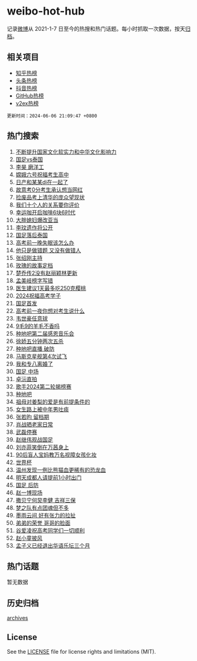# weibo-hot-hub

记录[微博](https://www.weibo.com)从 2021-1-7 日至今的热搜和热门话题。每小时抓取一次数据，按天[归档](archives)。

## 相关项目

- [知乎热榜](https://github.com/lonnyzhang423/zhihu-hot-hub)
- [头条热榜](https://github.com/lonnyzhang423/toutiao-hot-hub)
- [抖音热榜](https://github.com/lonnyzhang423/douyin-hot-hub)
- [GitHub热榜](https://github.com/lonnyzhang423/github-hot-hub)
- [v2ex热榜](https://github.com/lonnyzhang423/v2ex-hot-hub)


`更新时间：2024-06-06 21:09:47 +0800`

## 热门搜索

1. [不断提升国家文化软实力和中华文化影响力](https://m.weibo.cn/search?containerid=100103type%3D1%26t%3D10%26q%3D%23%E4%B8%8D%E6%96%AD%E6%8F%90%E5%8D%87%E5%9B%BD%E5%AE%B6%E6%96%87%E5%8C%96%E8%BD%AF%E5%AE%9E%E5%8A%9B%E5%92%8C%E4%B8%AD%E5%8D%8E%E6%96%87%E5%8C%96%E5%BD%B1%E5%93%8D%E5%8A%9B%23&stream_entry_id=51&isnewpage=1&extparam=seat%3D1%26stream_entry_id%3D51%26c_type%3D51%26pos%3D0%26cate%3D10103%26dgr%3D0%26q%3D%2523%25E4%25B8%258D%25E6%2596%25AD%25E6%258F%2590%25E5%258D%2587%25E5%259B%25BD%25E5%25AE%25B6%25E6%2596%2587%25E5%258C%2596%25E8%25BD%25AF%25E5%25AE%259E%25E5%258A%259B%25E5%2592%258C%25E4%25B8%25AD%25E5%258D%258E%25E6%2596%2587%25E5%258C%2596%25E5%25BD%25B1%25E5%2593%258D%25E5%258A%259B%2523%26filter_type%3Drealtimehot%26display_time%3D1717679386%26pre_seqid%3D171767938658301934121)
1. [国足vs泰国](https://m.weibo.cn/search?containerid=100103type%3D1%26t%3D10%26q%3D%23%E5%9B%BD%E8%B6%B3vs%E6%B3%B0%E5%9B%BD%23&stream_entry_id=31&isnewpage=1&extparam=seat%3D1%26c_type%3D31%26pos%3D0%26cate%3D5001%26lcate%3D5001%26stream_entry_id%3D31%26band_rank%3D1%26flag%3D2%26q%3D%2523%25E5%259B%25BD%25E8%25B6%25B3vs%25E6%25B3%25B0%25E5%259B%25BD%2523%26dgr%3D0%26realpos%3D1%26filter_type%3Drealtimehot%26display_time%3D1717679386%26pre_seqid%3D171767938658301934121)
1. [李昊 磨洋工](https://m.weibo.cn/search?containerid=100103type%3D1%26t%3D10%26q%3D%E6%9D%8E%E6%98%8A+%E7%A3%A8%E6%B4%8B%E5%B7%A5&stream_entry_id=31&isnewpage=1&extparam=seat%3D1%26c_type%3D31%26pos%3D1%26cate%3D5001%26lcate%3D5001%26stream_entry_id%3D31%26band_rank%3D2%26flag%3D1%26q%3D%25E6%259D%258E%25E6%2598%258A%2520%25E7%25A3%25A8%25E6%25B4%258B%25E5%25B7%25A5%26dgr%3D0%26realpos%3D2%26filter_type%3Drealtimehot%26display_time%3D1717679386%26pre_seqid%3D171767938658301934121)
1. [嫦娥六号祝福考生高中](https://m.weibo.cn/search?containerid=100103type%3D1%26t%3D10%26q%3D%23%E5%AB%A6%E5%A8%A5%E5%85%AD%E5%8F%B7%E7%A5%9D%E7%A6%8F%E8%80%83%E7%94%9F%E9%AB%98%E4%B8%AD%23&stream_entry_id=31&isnewpage=1&extparam=seat%3D1%26c_type%3D31%26pos%3D2%26cate%3D5001%26lcate%3D5001%26stream_entry_id%3D31%26band_rank%3D3%26flag%3D0%26q%3D%2523%25E5%25AB%25A6%25E5%25A8%25A5%25E5%2585%25AD%25E5%258F%25B7%25E7%25A5%259D%25E7%25A6%258F%25E8%2580%2583%25E7%2594%259F%25E9%25AB%2598%25E4%25B8%25AD%2523%26dgr%3D0%26realpos%3D3%26filter_type%3Drealtimehot%26display_time%3D1717679386%26pre_seqid%3D171767938658301934121)
1. [日产和某某di在一起了](https://m.weibo.cn/search?containerid=100103type%3D1%26t%3D10%26q%3D%23%E6%97%A5%E4%BA%A7%E5%92%8C%E6%9F%90%E6%9F%90di%E5%9C%A8%E4%B8%80%E8%B5%B7%E4%BA%86%23&stream_entry_id=31&isnewpage=1&extparam=seat%3D1%26topic_ad%3D1%26c_type%3D31%26pos%3D3%26cate%3D5001%26lcate%3D5001%26stream_entry_id%3D31%26band_rank%3D4%26filter_type%3Drealtimehot%26q%3D%2523%25E6%2597%25A5%25E4%25BA%25A7%25E5%2592%258C%25E6%259F%2590%25E6%259F%2590di%25E5%259C%25A8%25E4%25B8%2580%25E8%25B5%25B7%25E4%25BA%2586%2523%26dgr%3D0%26is_ad_pos%3D1%26adid%3D240620%26display_time%3D1717679386%26pre_seqid%3D171767938658301934121)
1. [故意考0分考生承认想当网红](https://m.weibo.cn/search?containerid=100103type%3D1%26t%3D10%26q%3D%23%E6%95%85%E6%84%8F%E8%80%830%E5%88%86%E8%80%83%E7%94%9F%E6%89%BF%E8%AE%A4%E6%83%B3%E5%BD%93%E7%BD%91%E7%BA%A2%23&stream_entry_id=31&isnewpage=1&extparam=seat%3D1%26c_type%3D31%26pos%3D4%26cate%3D5001%26lcate%3D5001%26stream_entry_id%3D31%26band_rank%3D4%26flag%3D2%26q%3D%2523%25E6%2595%2585%25E6%2584%258F%25E8%2580%25830%25E5%2588%2586%25E8%2580%2583%25E7%2594%259F%25E6%2589%25BF%25E8%25AE%25A4%25E6%2583%25B3%25E5%25BD%2593%25E7%25BD%2591%25E7%25BA%25A2%2523%26dgr%3D0%26realpos%3D4%26filter_type%3Drealtimehot%26display_time%3D1717679386%26pre_seqid%3D171767938658301934121)
1. [捡废品考上清华的庞众望现状](https://m.weibo.cn/search?containerid=100103type%3D1%26t%3D10%26q%3D%23%E6%8D%A1%E5%BA%9F%E5%93%81%E8%80%83%E4%B8%8A%E6%B8%85%E5%8D%8E%E7%9A%84%E5%BA%9E%E4%BC%97%E6%9C%9B%E7%8E%B0%E7%8A%B6%23&stream_entry_id=31&isnewpage=1&extparam=seat%3D1%26c_type%3D31%26pos%3D5%26cate%3D5001%26lcate%3D5001%26stream_entry_id%3D31%26band_rank%3D5%26flag%3D1%26q%3D%2523%25E6%258D%25A1%25E5%25BA%259F%25E5%2593%2581%25E8%2580%2583%25E4%25B8%258A%25E6%25B8%2585%25E5%258D%258E%25E7%259A%2584%25E5%25BA%259E%25E4%25BC%2597%25E6%259C%259B%25E7%258E%25B0%25E7%258A%25B6%2523%26dgr%3D0%26realpos%3D5%26filter_type%3Drealtimehot%26display_time%3D1717679386%26pre_seqid%3D171767938658301934121)
1. [我们十个人的关系要你评价](https://m.weibo.cn/search?containerid=100103type%3D1%26t%3D10%26q%3D%23%E6%88%91%E4%BB%AC%E5%8D%81%E4%B8%AA%E4%BA%BA%E7%9A%84%E5%85%B3%E7%B3%BB%E8%A6%81%E4%BD%A0%E8%AF%84%E4%BB%B7%23&stream_entry_id=31&isnewpage=1&extparam=seat%3D1%26c_type%3D31%26pos%3D6%26cate%3D5001%26lcate%3D5001%26stream_entry_id%3D31%26band_rank%3D6%26flag%3D1%26q%3D%2523%25E6%2588%2591%25E4%25BB%25AC%25E5%258D%2581%25E4%25B8%25AA%25E4%25BA%25BA%25E7%259A%2584%25E5%2585%25B3%25E7%25B3%25BB%25E8%25A6%2581%25E4%25BD%25A0%25E8%25AF%2584%25E4%25BB%25B7%2523%26dgr%3D0%26realpos%3D6%26filter_type%3Drealtimehot%26display_time%3D1717679386%26pre_seqid%3D171767938658301934121)
1. [幸运咖开启咖啡6块6时代](https://m.weibo.cn/search?containerid=100103type%3D1%26t%3D10%26q%3D%23%E5%B9%B8%E8%BF%90%E5%92%96%E5%BC%80%E5%90%AF%E5%92%96%E5%95%A16%E5%9D%976%E6%97%B6%E4%BB%A3%23&stream_entry_id=31&isnewpage=1&extparam=seat%3D1%26topic_ad%3D1%26c_type%3D31%26pos%3D7%26cate%3D5001%26lcate%3D5001%26stream_entry_id%3D31%26band_rank%3D7%26filter_type%3Drealtimehot%26q%3D%2523%25E5%25B9%25B8%25E8%25BF%2590%25E5%2592%2596%25E5%25BC%2580%25E5%2590%25AF%25E5%2592%2596%25E5%2595%25A16%25E5%259D%25976%25E6%2597%25B6%25E4%25BB%25A3%2523%26dgr%3D0%26is_ad_pos%3D1%26adid%3D240818%26display_time%3D1717679386%26pre_seqid%3D171767938658301934121)
1. [大胖媳妇爆改亚当](https://m.weibo.cn/search?containerid=100103type%3D1%26t%3D10%26q%3D%E5%A4%A7%E8%83%96%E5%AA%B3%E5%A6%87%E7%88%86%E6%94%B9%E4%BA%9A%E5%BD%93&stream_entry_id=31&isnewpage=1&extparam=seat%3D1%26c_type%3D31%26pos%3D8%26cate%3D5001%26lcate%3D5001%26stream_entry_id%3D31%26band_rank%3D7%26flag%3D1%26q%3D%25E5%25A4%25A7%25E8%2583%2596%25E5%25AA%25B3%25E5%25A6%2587%25E7%2588%2586%25E6%2594%25B9%25E4%25BA%259A%25E5%25BD%2593%26dgr%3D0%26realpos%3D7%26filter_type%3Drealtimehot%26display_time%3D1717679386%26pre_seqid%3D171767938658301934121)
1. [李玟遗作将公开](https://m.weibo.cn/search?containerid=100103type%3D1%26t%3D10%26q%3D%23%E6%9D%8E%E7%8E%9F%E9%81%97%E4%BD%9C%E5%B0%86%E5%85%AC%E5%BC%80%23&stream_entry_id=31&isnewpage=1&extparam=seat%3D1%26c_type%3D31%26pos%3D9%26cate%3D5001%26lcate%3D5001%26stream_entry_id%3D31%26band_rank%3D8%26flag%3D1%26q%3D%2523%25E6%259D%258E%25E7%258E%259F%25E9%2581%2597%25E4%25BD%259C%25E5%25B0%2586%25E5%2585%25AC%25E5%25BC%2580%2523%26dgr%3D0%26realpos%3D8%26filter_type%3Drealtimehot%26display_time%3D1717679386%26pre_seqid%3D171767938658301934121)
1. [国足落后泰国](https://m.weibo.cn/search?containerid=100103type%3D1%26t%3D10%26q%3D%23%E5%9B%BD%E8%B6%B3%E8%90%BD%E5%90%8E%E6%B3%B0%E5%9B%BD%23&stream_entry_id=31&isnewpage=1&extparam=seat%3D1%26c_type%3D31%26pos%3D10%26cate%3D5001%26lcate%3D5001%26stream_entry_id%3D31%26band_rank%3D9%26flag%3D1%26q%3D%2523%25E5%259B%25BD%25E8%25B6%25B3%25E8%2590%25BD%25E5%2590%258E%25E6%25B3%25B0%25E5%259B%25BD%2523%26dgr%3D0%26realpos%3D9%26filter_type%3Drealtimehot%26display_time%3D1717679386%26pre_seqid%3D171767938658301934121)
1. [高考前一晚失眠该怎么办](https://m.weibo.cn/search?containerid=100103type%3D1%26t%3D10%26q%3D%23%E9%AB%98%E8%80%83%E5%89%8D%E4%B8%80%E6%99%9A%E5%A4%B1%E7%9C%A0%E8%AF%A5%E6%80%8E%E4%B9%88%E5%8A%9E%23&stream_entry_id=31&isnewpage=1&extparam=seat%3D1%26c_type%3D31%26pos%3D11%26cate%3D5001%26lcate%3D5001%26stream_entry_id%3D31%26band_rank%3D10%26flag%3D1%26q%3D%2523%25E9%25AB%2598%25E8%2580%2583%25E5%2589%258D%25E4%25B8%2580%25E6%2599%259A%25E5%25A4%25B1%25E7%259C%25A0%25E8%25AF%25A5%25E6%2580%258E%25E4%25B9%2588%25E5%258A%259E%2523%26dgr%3D0%26realpos%3D10%26filter_type%3Drealtimehot%26display_time%3D1717679386%26pre_seqid%3D171767938658301934121)
1. [他只是做错题 又没有做错人](https://m.weibo.cn/search?containerid=100103type%3D1%26t%3D10%26q%3D%E4%BB%96%E5%8F%AA%E6%98%AF%E5%81%9A%E9%94%99%E9%A2%98+%E5%8F%88%E6%B2%A1%E6%9C%89%E5%81%9A%E9%94%99%E4%BA%BA&stream_entry_id=31&isnewpage=1&extparam=seat%3D1%26c_type%3D31%26pos%3D12%26cate%3D5001%26lcate%3D5001%26stream_entry_id%3D31%26band_rank%3D11%26flag%3D0%26q%3D%25E4%25BB%2596%25E5%258F%25AA%25E6%2598%25AF%25E5%2581%259A%25E9%2594%2599%25E9%25A2%2598%2520%25E5%258F%2588%25E6%25B2%25A1%25E6%259C%2589%25E5%2581%259A%25E9%2594%2599%25E4%25BA%25BA%26dgr%3D0%26realpos%3D11%26filter_type%3Drealtimehot%26display_time%3D1717679386%26pre_seqid%3D171767938658301934121)
1. [张绍刚主持](https://m.weibo.cn/search?containerid=100103type%3D1%26t%3D10%26q%3D%E5%BC%A0%E7%BB%8D%E5%88%9A%E4%B8%BB%E6%8C%81&stream_entry_id=31&isnewpage=1&extparam=seat%3D1%26c_type%3D31%26pos%3D13%26cate%3D5001%26lcate%3D5001%26stream_entry_id%3D31%26band_rank%3D12%26flag%3D0%26q%3D%25E5%25BC%25A0%25E7%25BB%258D%25E5%2588%259A%25E4%25B8%25BB%25E6%258C%2581%26dgr%3D0%26realpos%3D12%26filter_type%3Drealtimehot%26display_time%3D1717679386%26pre_seqid%3D171767938658301934121)
1. [玫瑰的故事定档](https://m.weibo.cn/search?containerid=100103type%3D1%26t%3D10%26q%3D%23%E7%8E%AB%E7%91%B0%E7%9A%84%E6%95%85%E4%BA%8B%E5%AE%9A%E6%A1%A3%23&stream_entry_id=31&isnewpage=1&extparam=seat%3D1%26c_type%3D31%26pos%3D14%26cate%3D5001%26lcate%3D5001%26stream_entry_id%3D31%26band_rank%3D13%26flag%3D1%26q%3D%2523%25E7%258E%25AB%25E7%2591%25B0%25E7%259A%2584%25E6%2595%2585%25E4%25BA%258B%25E5%25AE%259A%25E6%25A1%25A3%2523%26dgr%3D0%26realpos%3D13%26filter_type%3Drealtimehot%26display_time%3D1717679386%26pre_seqid%3D171767938658301934121)
1. [楚乔传2没有赵丽颖林更新](https://m.weibo.cn/search?containerid=100103type%3D1%26t%3D10%26q%3D%23%E6%A5%9A%E4%B9%94%E4%BC%A02%E6%B2%A1%E6%9C%89%E8%B5%B5%E4%B8%BD%E9%A2%96%E6%9E%97%E6%9B%B4%E6%96%B0%23&stream_entry_id=31&isnewpage=1&extparam=seat%3D1%26c_type%3D31%26pos%3D15%26cate%3D5001%26lcate%3D5001%26stream_entry_id%3D31%26band_rank%3D14%26flag%3D2%26q%3D%2523%25E6%25A5%259A%25E4%25B9%2594%25E4%25BC%25A02%25E6%25B2%25A1%25E6%259C%2589%25E8%25B5%25B5%25E4%25B8%25BD%25E9%25A2%2596%25E6%259E%2597%25E6%259B%25B4%25E6%2596%25B0%2523%26dgr%3D0%26realpos%3D14%26filter_type%3Drealtimehot%26display_time%3D1717679386%26pre_seqid%3D171767938658301934121)
1. [孟美岐榜字写错](https://m.weibo.cn/search?containerid=100103type%3D1%26t%3D10%26q%3D%23%E5%AD%9F%E7%BE%8E%E5%B2%90%E6%A6%9C%E5%AD%97%E5%86%99%E9%94%99%23&stream_entry_id=31&isnewpage=1&extparam=seat%3D1%26c_type%3D31%26pos%3D16%26cate%3D5001%26lcate%3D5001%26stream_entry_id%3D31%26band_rank%3D15%26flag%3D0%26q%3D%2523%25E5%25AD%259F%25E7%25BE%258E%25E5%25B2%2590%25E6%25A6%259C%25E5%25AD%2597%25E5%2586%2599%25E9%2594%2599%2523%26dgr%3D0%26realpos%3D15%26filter_type%3Drealtimehot%26display_time%3D1717679386%26pre_seqid%3D171767938658301934121)
1. [医生建议1天最多吃250克樱桃](https://m.weibo.cn/search?containerid=100103type%3D1%26t%3D10%26q%3D%23%E5%8C%BB%E7%94%9F%E5%BB%BA%E8%AE%AE1%E5%A4%A9%E6%9C%80%E5%A4%9A%E5%90%83250%E5%85%8B%E6%A8%B1%E6%A1%83%23&stream_entry_id=31&isnewpage=1&extparam=seat%3D1%26c_type%3D31%26pos%3D17%26cate%3D5001%26lcate%3D5001%26stream_entry_id%3D31%26band_rank%3D16%26flag%3D0%26q%3D%2523%25E5%258C%25BB%25E7%2594%259F%25E5%25BB%25BA%25E8%25AE%25AE1%25E5%25A4%25A9%25E6%259C%2580%25E5%25A4%259A%25E5%2590%2583250%25E5%2585%258B%25E6%25A8%25B1%25E6%25A1%2583%2523%26dgr%3D0%26realpos%3D16%26filter_type%3Drealtimehot%26display_time%3D1717679386%26pre_seqid%3D171767938658301934121)
1. [2024祝福高考学子](https://m.weibo.cn/search?containerid=100103type%3D1%26t%3D10%26q%3D%232024%E7%A5%9D%E7%A6%8F%E9%AB%98%E8%80%83%E5%AD%A6%E5%AD%90%23&stream_entry_id=31&isnewpage=1&extparam=seat%3D1%26c_type%3D31%26pos%3D18%26cate%3D5001%26lcate%3D5001%26stream_entry_id%3D31%26band_rank%3D17%26flag%3D32768%26q%3D%25232024%25E7%25A5%259D%25E7%25A6%258F%25E9%25AB%2598%25E8%2580%2583%25E5%25AD%25A6%25E5%25AD%2590%2523%26dgr%3D0%26realpos%3D17%26filter_type%3Drealtimehot%26display_time%3D1717679386%26pre_seqid%3D171767938658301934121)
1. [国足首发](https://m.weibo.cn/search?containerid=100103type%3D1%26t%3D10%26q%3D%E5%9B%BD%E8%B6%B3%E9%A6%96%E5%8F%91&stream_entry_id=31&isnewpage=1&extparam=seat%3D1%26c_type%3D31%26pos%3D19%26cate%3D5001%26lcate%3D5001%26stream_entry_id%3D31%26band_rank%3D18%26flag%3D0%26q%3D%25E5%259B%25BD%25E8%25B6%25B3%25E9%25A6%2596%25E5%258F%2591%26dgr%3D0%26realpos%3D18%26filter_type%3Drealtimehot%26display_time%3D1717679386%26pre_seqid%3D171767938658301934121)
1. [高考前一夜你想对考生说什么](https://m.weibo.cn/search?containerid=100103type%3D1%26t%3D10%26q%3D%23%E9%AB%98%E8%80%83%E5%89%8D%E4%B8%80%E5%A4%9C%E4%BD%A0%E6%83%B3%E5%AF%B9%E8%80%83%E7%94%9F%E8%AF%B4%E4%BB%80%E4%B9%88%23&stream_entry_id=31&isnewpage=1&extparam=seat%3D1%26c_type%3D31%26pos%3D20%26cate%3D5001%26lcate%3D5001%26stream_entry_id%3D31%26band_rank%3D19%26flag%3D1%26q%3D%2523%25E9%25AB%2598%25E8%2580%2583%25E5%2589%258D%25E4%25B8%2580%25E5%25A4%259C%25E4%25BD%25A0%25E6%2583%25B3%25E5%25AF%25B9%25E8%2580%2583%25E7%2594%259F%25E8%25AF%25B4%25E4%25BB%2580%25E4%25B9%2588%2523%26dgr%3D0%26realpos%3D19%26filter_type%3Drealtimehot%26display_time%3D1717679386%26pre_seqid%3D171767938658301934121)
1. [韦世豪任意球](https://m.weibo.cn/search?containerid=100103type%3D1%26t%3D10%26q%3D%E9%9F%A6%E4%B8%96%E8%B1%AA%E4%BB%BB%E6%84%8F%E7%90%83&stream_entry_id=31&isnewpage=1&extparam=seat%3D1%26c_type%3D31%26pos%3D21%26cate%3D5001%26lcate%3D5001%26stream_entry_id%3D31%26band_rank%3D20%26flag%3D1%26q%3D%25E9%259F%25A6%25E4%25B8%2596%25E8%25B1%25AA%25E4%25BB%25BB%25E6%2584%258F%25E7%2590%2583%26dgr%3D0%26realpos%3D20%26filter_type%3Drealtimehot%26display_time%3D1717679386%26pre_seqid%3D171767938658301934121)
1. [9毛9的羊毛不香吗](https://m.weibo.cn/search?containerid=100103type%3D1%26t%3D10%26q%3D%239%E6%AF%9B9%E7%9A%84%E7%BE%8A%E6%AF%9B%E4%B8%8D%E9%A6%99%E5%90%97%23&stream_entry_id=31&isnewpage=1&extparam=seat%3D1%26c_type%3D31%26pos%3D22%26cate%3D5001%26lcate%3D5001%26stream_entry_id%3D31%26filter_type%3Drealtimehot%26band_rank%3D21%26flag%3D0%26q%3D%25239%25E6%25AF%259B9%25E7%259A%2584%25E7%25BE%258A%25E6%25AF%259B%25E4%25B8%258D%25E9%25A6%2599%25E5%2590%2597%2523%26dgr%3D0%26realpos%3D21%26adid%3D240690%26display_time%3D1717679386%26pre_seqid%3D171767938658301934121)
1. [种地吧第二届感恩音乐会](https://m.weibo.cn/search?containerid=100103type%3D1%26t%3D10%26q%3D%23%E7%A7%8D%E5%9C%B0%E5%90%A7%E7%AC%AC%E4%BA%8C%E5%B1%8A%E6%84%9F%E6%81%A9%E9%9F%B3%E4%B9%90%E4%BC%9A%23&stream_entry_id=31&isnewpage=1&extparam=seat%3D1%26c_type%3D31%26pos%3D23%26cate%3D5001%26lcate%3D5001%26stream_entry_id%3D31%26band_rank%3D22%26flag%3D1%26q%3D%2523%25E7%25A7%258D%25E5%259C%25B0%25E5%2590%25A7%25E7%25AC%25AC%25E4%25BA%258C%25E5%25B1%258A%25E6%2584%259F%25E6%2581%25A9%25E9%259F%25B3%25E4%25B9%2590%25E4%25BC%259A%2523%26dgr%3D0%26realpos%3D22%26filter_type%3Drealtimehot%26display_time%3D1717679386%26pre_seqid%3D171767938658301934121)
1. [徐娇五分钟两次五杀](https://m.weibo.cn/search?containerid=100103type%3D1%26t%3D10%26q%3D%23%E5%BE%90%E5%A8%87%E4%BA%94%E5%88%86%E9%92%9F%E4%B8%A4%E6%AC%A1%E4%BA%94%E6%9D%80%23&stream_entry_id=31&isnewpage=1&extparam=seat%3D1%26c_type%3D31%26pos%3D24%26cate%3D5001%26lcate%3D5001%26stream_entry_id%3D31%26band_rank%3D23%26flag%3D2%26q%3D%2523%25E5%25BE%2590%25E5%25A8%2587%25E4%25BA%2594%25E5%2588%2586%25E9%2592%259F%25E4%25B8%25A4%25E6%25AC%25A1%25E4%25BA%2594%25E6%259D%2580%2523%26dgr%3D0%26realpos%3D23%26filter_type%3Drealtimehot%26display_time%3D1717679386%26pre_seqid%3D171767938658301934121)
1. [种地吧直播 破防](https://m.weibo.cn/search?containerid=100103type%3D1%26t%3D10%26q%3D%E7%A7%8D%E5%9C%B0%E5%90%A7%E7%9B%B4%E6%92%AD+%E7%A0%B4%E9%98%B2&stream_entry_id=31&isnewpage=1&extparam=seat%3D1%26c_type%3D31%26pos%3D25%26cate%3D5001%26lcate%3D5001%26stream_entry_id%3D31%26band_rank%3D24%26flag%3D0%26q%3D%25E7%25A7%258D%25E5%259C%25B0%25E5%2590%25A7%25E7%259B%25B4%25E6%2592%25AD%2520%25E7%25A0%25B4%25E9%2598%25B2%26dgr%3D0%26realpos%3D24%26filter_type%3Drealtimehot%26display_time%3D1717679386%26pre_seqid%3D171767938658301934121)
1. [马斯克星舰第4次试飞](https://m.weibo.cn/search?containerid=100103type%3D1%26t%3D10%26q%3D%23%E9%A9%AC%E6%96%AF%E5%85%8B%E6%98%9F%E8%88%B0%E7%AC%AC4%E6%AC%A1%E8%AF%95%E9%A3%9E%23&stream_entry_id=31&isnewpage=1&extparam=seat%3D1%26c_type%3D31%26pos%3D26%26cate%3D5001%26lcate%3D5001%26stream_entry_id%3D31%26band_rank%3D25%26flag%3D1%26q%3D%2523%25E9%25A9%25AC%25E6%2596%25AF%25E5%2585%258B%25E6%2598%259F%25E8%2588%25B0%25E7%25AC%25AC4%25E6%25AC%25A1%25E8%25AF%2595%25E9%25A3%259E%2523%26dgr%3D0%26realpos%3D25%26filter_type%3Drealtimehot%26display_time%3D1717679386%26pre_seqid%3D171767938658301934121)
1. [我和专八离婚了](https://m.weibo.cn/search?containerid=100103type%3D1%26t%3D10%26q%3D%E6%88%91%E5%92%8C%E4%B8%93%E5%85%AB%E7%A6%BB%E5%A9%9A%E4%BA%86&stream_entry_id=31&isnewpage=1&extparam=seat%3D1%26c_type%3D31%26pos%3D27%26cate%3D5001%26lcate%3D5001%26stream_entry_id%3D31%26band_rank%3D26%26flag%3D0%26q%3D%25E6%2588%2591%25E5%2592%258C%25E4%25B8%2593%25E5%2585%25AB%25E7%25A6%25BB%25E5%25A9%259A%25E4%25BA%2586%26dgr%3D0%26realpos%3D26%26filter_type%3Drealtimehot%26display_time%3D1717679386%26pre_seqid%3D171767938658301934121)
1. [国足 中场](https://m.weibo.cn/search?containerid=100103type%3D1%26t%3D10%26q%3D%E5%9B%BD%E8%B6%B3+%E4%B8%AD%E5%9C%BA&stream_entry_id=31&isnewpage=1&extparam=seat%3D1%26c_type%3D31%26pos%3D28%26cate%3D5001%26lcate%3D5001%26stream_entry_id%3D31%26band_rank%3D27%26flag%3D1%26q%3D%25E5%259B%25BD%25E8%25B6%25B3%2520%25E4%25B8%25AD%25E5%259C%25BA%26dgr%3D0%26realpos%3D27%26filter_type%3Drealtimehot%26display_time%3D1717679386%26pre_seqid%3D171767938658301934121)
1. [卓沅直拍](https://m.weibo.cn/search?containerid=100103type%3D1%26t%3D10%26q%3D%E5%8D%93%E6%B2%85%E7%9B%B4%E6%8B%8D&stream_entry_id=31&isnewpage=1&extparam=seat%3D1%26c_type%3D31%26pos%3D29%26cate%3D5001%26lcate%3D5001%26stream_entry_id%3D31%26band_rank%3D28%26flag%3D1%26q%3D%25E5%258D%2593%25E6%25B2%2585%25E7%259B%25B4%25E6%258B%258D%26dgr%3D0%26realpos%3D28%26filter_type%3Drealtimehot%26display_time%3D1717679386%26pre_seqid%3D171767938658301934121)
1. [歌手2024第二轮揭榜赛](https://m.weibo.cn/search?containerid=100103type%3D1%26t%3D10%26q%3D%23%E6%AD%8C%E6%89%8B2024%E7%AC%AC%E4%BA%8C%E8%BD%AE%E6%8F%AD%E6%A6%9C%E8%B5%9B%23&stream_entry_id=31&isnewpage=1&extparam=seat%3D1%26c_type%3D31%26pos%3D30%26cate%3D5001%26lcate%3D5001%26stream_entry_id%3D31%26band_rank%3D29%26flag%3D1%26q%3D%2523%25E6%25AD%258C%25E6%2589%258B2024%25E7%25AC%25AC%25E4%25BA%258C%25E8%25BD%25AE%25E6%258F%25AD%25E6%25A6%259C%25E8%25B5%259B%2523%26dgr%3D0%26realpos%3D29%26filter_type%3Drealtimehot%26display_time%3D1717679386%26pre_seqid%3D171767938658301934121)
1. [种地吧](https://m.weibo.cn/search?containerid=100103type%3D1%26t%3D10%26q%3D%E7%A7%8D%E5%9C%B0%E5%90%A7&stream_entry_id=31&isnewpage=1&extparam=seat%3D1%26c_type%3D31%26pos%3D31%26cate%3D5001%26lcate%3D5001%26stream_entry_id%3D31%26band_rank%3D30%26flag%3D0%26q%3D%25E7%25A7%258D%25E5%259C%25B0%25E5%2590%25A7%26dgr%3D0%26realpos%3D30%26filter_type%3Drealtimehot%26display_time%3D1717679386%26pre_seqid%3D171767938658301934121)
1. [祖母对姜梨的爱是有前提条件的](https://m.weibo.cn/search?containerid=100103type%3D1%26t%3D10%26q%3D%E7%A5%96%E6%AF%8D%E5%AF%B9%E5%A7%9C%E6%A2%A8%E7%9A%84%E7%88%B1%E6%98%AF%E6%9C%89%E5%89%8D%E6%8F%90%E6%9D%A1%E4%BB%B6%E7%9A%84&stream_entry_id=31&isnewpage=1&extparam=seat%3D1%26c_type%3D31%26pos%3D32%26cate%3D5001%26lcate%3D5001%26stream_entry_id%3D31%26band_rank%3D31%26flag%3D1%26q%3D%25E7%25A5%2596%25E6%25AF%258D%25E5%25AF%25B9%25E5%25A7%259C%25E6%25A2%25A8%25E7%259A%2584%25E7%2588%25B1%25E6%2598%25AF%25E6%259C%2589%25E5%2589%258D%25E6%258F%2590%25E6%259D%25A1%25E4%25BB%25B6%25E7%259A%2584%26dgr%3D0%26realpos%3D31%26filter_type%3Drealtimehot%26display_time%3D1717679386%26pre_seqid%3D171767938658301934121)
1. [女生路上被中年男吐痰](https://m.weibo.cn/search?containerid=100103type%3D1%26t%3D10%26q%3D%E5%A5%B3%E7%94%9F%E8%B7%AF%E4%B8%8A%E8%A2%AB%E4%B8%AD%E5%B9%B4%E7%94%B7%E5%90%90%E7%97%B0&stream_entry_id=31&isnewpage=1&extparam=seat%3D1%26c_type%3D31%26pos%3D33%26cate%3D5001%26lcate%3D5001%26stream_entry_id%3D31%26band_rank%3D32%26flag%3D1%26q%3D%25E5%25A5%25B3%25E7%2594%259F%25E8%25B7%25AF%25E4%25B8%258A%25E8%25A2%25AB%25E4%25B8%25AD%25E5%25B9%25B4%25E7%2594%25B7%25E5%2590%2590%25E7%2597%25B0%26dgr%3D0%26realpos%3D32%26filter_type%3Drealtimehot%26display_time%3D1717679386%26pre_seqid%3D171767938658301934121)
1. [张若昀 留档期](https://m.weibo.cn/search?containerid=100103type%3D1%26t%3D10%26q%3D%E5%BC%A0%E8%8B%A5%E6%98%80+%E7%95%99%E6%A1%A3%E6%9C%9F&stream_entry_id=31&isnewpage=1&extparam=seat%3D1%26c_type%3D31%26pos%3D34%26cate%3D5001%26lcate%3D5001%26stream_entry_id%3D31%26band_rank%3D33%26flag%3D0%26q%3D%25E5%25BC%25A0%25E8%258B%25A5%25E6%2598%2580%2520%25E7%2595%2599%25E6%25A1%25A3%25E6%259C%259F%26dgr%3D0%26realpos%3D33%26filter_type%3Drealtimehot%26display_time%3D1717679386%26pre_seqid%3D171767938658301934121)
1. [肖战晒老家日常](https://m.weibo.cn/search?containerid=100103type%3D1%26t%3D10%26q%3D%23%E8%82%96%E6%88%98%E6%99%92%E8%80%81%E5%AE%B6%E6%97%A5%E5%B8%B8%23&stream_entry_id=31&isnewpage=1&extparam=seat%3D1%26c_type%3D31%26pos%3D35%26cate%3D5001%26lcate%3D5001%26stream_entry_id%3D31%26band_rank%3D34%26flag%3D0%26q%3D%2523%25E8%2582%2596%25E6%2588%2598%25E6%2599%2592%25E8%2580%2581%25E5%25AE%25B6%25E6%2597%25A5%25E5%25B8%25B8%2523%26dgr%3D0%26realpos%3D34%26filter_type%3Drealtimehot%26display_time%3D1717679386%26pre_seqid%3D171767938658301934121)
1. [武磊停赛](https://m.weibo.cn/search?containerid=100103type%3D1%26t%3D10%26q%3D%E6%AD%A6%E7%A3%8A%E5%81%9C%E8%B5%9B&stream_entry_id=31&isnewpage=1&extparam=seat%3D1%26c_type%3D31%26pos%3D36%26cate%3D5001%26lcate%3D5001%26stream_entry_id%3D31%26band_rank%3D35%26flag%3D1%26q%3D%25E6%25AD%25A6%25E7%25A3%258A%25E5%2581%259C%25E8%25B5%259B%26dgr%3D0%26realpos%3D35%26filter_type%3Drealtimehot%26display_time%3D1717679386%26pre_seqid%3D171767938658301934121)
1. [赵继伟观战国足](https://m.weibo.cn/search?containerid=100103type%3D1%26t%3D10%26q%3D%23%E8%B5%B5%E7%BB%A7%E4%BC%9F%E8%A7%82%E6%88%98%E5%9B%BD%E8%B6%B3%23&stream_entry_id=31&isnewpage=1&extparam=seat%3D1%26c_type%3D31%26pos%3D37%26cate%3D5001%26lcate%3D5001%26stream_entry_id%3D31%26band_rank%3D36%26flag%3D1%26q%3D%2523%25E8%25B5%25B5%25E7%25BB%25A7%25E4%25BC%259F%25E8%25A7%2582%25E6%2588%2598%25E5%259B%25BD%25E8%25B6%25B3%2523%26dgr%3D0%26realpos%3D36%26filter_type%3Drealtimehot%26display_time%3D1717679386%26pre_seqid%3D171767938658301934121)
1. [刘亦菲笑倒在万茜身上](https://m.weibo.cn/search?containerid=100103type%3D1%26t%3D10%26q%3D%23%E5%88%98%E4%BA%A6%E8%8F%B2%E7%AC%91%E5%80%92%E5%9C%A8%E4%B8%87%E8%8C%9C%E8%BA%AB%E4%B8%8A%23&stream_entry_id=31&isnewpage=1&extparam=seat%3D1%26c_type%3D31%26pos%3D38%26cate%3D5001%26lcate%3D5001%26stream_entry_id%3D31%26band_rank%3D37%26flag%3D1%26q%3D%2523%25E5%2588%2598%25E4%25BA%25A6%25E8%258F%25B2%25E7%25AC%2591%25E5%2580%2592%25E5%259C%25A8%25E4%25B8%2587%25E8%258C%259C%25E8%25BA%25AB%25E4%25B8%258A%2523%26dgr%3D0%26realpos%3D37%26filter_type%3Drealtimehot%26display_time%3D1717679386%26pre_seqid%3D171767938658301934121)
1. [90后盲人宝妈教万名视障女孩化妆](https://m.weibo.cn/search?containerid=100103type%3D1%26t%3D10%26q%3D%2390%E5%90%8E%E7%9B%B2%E4%BA%BA%E5%AE%9D%E5%A6%88%E6%95%99%E4%B8%87%E5%90%8D%E8%A7%86%E9%9A%9C%E5%A5%B3%E5%AD%A9%E5%8C%96%E5%A6%86%23&stream_entry_id=31&isnewpage=1&extparam=seat%3D1%26c_type%3D31%26pos%3D39%26cate%3D5001%26lcate%3D5001%26stream_entry_id%3D31%26band_rank%3D38%26flag%3D1%26q%3D%252390%25E5%2590%258E%25E7%259B%25B2%25E4%25BA%25BA%25E5%25AE%259D%25E5%25A6%2588%25E6%2595%2599%25E4%25B8%2587%25E5%2590%258D%25E8%25A7%2586%25E9%259A%259C%25E5%25A5%25B3%25E5%25AD%25A9%25E5%258C%2596%25E5%25A6%2586%2523%26dgr%3D0%26realpos%3D38%26filter_type%3Drealtimehot%26display_time%3D1717679386%26pre_seqid%3D171767938658301934121)
1. [世界杯](https://m.weibo.cn/search?containerid=100103type%3D1%26t%3D10%26q%3D%E4%B8%96%E7%95%8C%E6%9D%AF&stream_entry_id=31&isnewpage=1&extparam=seat%3D1%26c_type%3D31%26pos%3D40%26cate%3D5001%26lcate%3D5001%26stream_entry_id%3D31%26band_rank%3D39%26flag%3D1%26q%3D%25E4%25B8%2596%25E7%2595%258C%25E6%259D%25AF%26dgr%3D0%26realpos%3D39%26filter_type%3Drealtimehot%26display_time%3D1717679386%26pre_seqid%3D171767938658301934121)
1. [温州发现一例比熊猫血更稀有的恐龙血](https://m.weibo.cn/search?containerid=100103type%3D1%26t%3D10%26q%3D%23%E6%B8%A9%E5%B7%9E%E5%8F%91%E7%8E%B0%E4%B8%80%E4%BE%8B%E6%AF%94%E7%86%8A%E7%8C%AB%E8%A1%80%E6%9B%B4%E7%A8%80%E6%9C%89%E7%9A%84%E6%81%90%E9%BE%99%E8%A1%80%23&stream_entry_id=31&isnewpage=1&extparam=seat%3D1%26c_type%3D31%26pos%3D41%26cate%3D5001%26lcate%3D5001%26stream_entry_id%3D31%26band_rank%3D40%26flag%3D1%26q%3D%2523%25E6%25B8%25A9%25E5%25B7%259E%25E5%258F%2591%25E7%258E%25B0%25E4%25B8%2580%25E4%25BE%258B%25E6%25AF%2594%25E7%2586%258A%25E7%258C%25AB%25E8%25A1%2580%25E6%259B%25B4%25E7%25A8%2580%25E6%259C%2589%25E7%259A%2584%25E6%2581%2590%25E9%25BE%2599%25E8%25A1%2580%2523%26dgr%3D0%26realpos%3D40%26filter_type%3Drealtimehot%26display_time%3D1717679386%26pre_seqid%3D171767938658301934121)
1. [明天成都人请提前1小时出门](https://m.weibo.cn/search?containerid=100103type%3D1%26t%3D10%26q%3D%23%E6%98%8E%E5%A4%A9%E6%88%90%E9%83%BD%E4%BA%BA%E8%AF%B7%E6%8F%90%E5%89%8D1%E5%B0%8F%E6%97%B6%E5%87%BA%E9%97%A8%23&stream_entry_id=31&isnewpage=1&extparam=seat%3D1%26c_type%3D31%26pos%3D42%26cate%3D5001%26lcate%3D5001%26stream_entry_id%3D31%26band_rank%3D41%26flag%3D1%26q%3D%2523%25E6%2598%258E%25E5%25A4%25A9%25E6%2588%2590%25E9%2583%25BD%25E4%25BA%25BA%25E8%25AF%25B7%25E6%258F%2590%25E5%2589%258D1%25E5%25B0%258F%25E6%2597%25B6%25E5%2587%25BA%25E9%2597%25A8%2523%26dgr%3D0%26realpos%3D41%26filter_type%3Drealtimehot%26display_time%3D1717679386%26pre_seqid%3D171767938658301934121)
1. [国足 后防](https://m.weibo.cn/search?containerid=100103type%3D1%26t%3D10%26q%3D%E5%9B%BD%E8%B6%B3+%E5%90%8E%E9%98%B2&stream_entry_id=31&isnewpage=1&extparam=seat%3D1%26c_type%3D31%26pos%3D43%26cate%3D5001%26lcate%3D5001%26stream_entry_id%3D31%26band_rank%3D42%26flag%3D1%26q%3D%25E5%259B%25BD%25E8%25B6%25B3%2520%25E5%2590%258E%25E9%2598%25B2%26dgr%3D0%26realpos%3D42%26filter_type%3Drealtimehot%26display_time%3D1717679386%26pre_seqid%3D171767938658301934121)
1. [赵一博现场](https://m.weibo.cn/search?containerid=100103type%3D1%26t%3D10%26q%3D%23%E8%B5%B5%E4%B8%80%E5%8D%9A%E7%8E%B0%E5%9C%BA%23&stream_entry_id=31&isnewpage=1&extparam=seat%3D1%26c_type%3D31%26pos%3D44%26cate%3D5001%26lcate%3D5001%26stream_entry_id%3D31%26band_rank%3D43%26flag%3D0%26q%3D%2523%25E8%25B5%25B5%25E4%25B8%2580%25E5%258D%259A%25E7%258E%25B0%25E5%259C%25BA%2523%26dgr%3D0%26realpos%3D43%26filter_type%3Drealtimehot%26display_time%3D1717679386%26pre_seqid%3D171767938658301934121)
1. [撒贝宁何炅李健 吉祥三保](https://m.weibo.cn/search?containerid=100103type%3D1%26t%3D10%26q%3D%E6%92%92%E8%B4%9D%E5%AE%81%E4%BD%95%E7%82%85%E6%9D%8E%E5%81%A5+%E5%90%89%E7%A5%A5%E4%B8%89%E4%BF%9D&stream_entry_id=31&isnewpage=1&extparam=seat%3D1%26c_type%3D31%26pos%3D45%26cate%3D5001%26lcate%3D5001%26stream_entry_id%3D31%26band_rank%3D44%26flag%3D0%26q%3D%25E6%2592%2592%25E8%25B4%259D%25E5%25AE%2581%25E4%25BD%2595%25E7%2582%2585%25E6%259D%258E%25E5%2581%25A5%2520%25E5%2590%2589%25E7%25A5%25A5%25E4%25B8%2589%25E4%25BF%259D%26dgr%3D0%26realpos%3D44%26filter_type%3Drealtimehot%26display_time%3D1717679386%26pre_seqid%3D171767938658301934121)
1. [梦之队有点团魂但不多](https://m.weibo.cn/search?containerid=100103type%3D1%26t%3D10%26q%3D%23%E6%A2%A6%E4%B9%8B%E9%98%9F%E6%9C%89%E7%82%B9%E5%9B%A2%E9%AD%82%E4%BD%86%E4%B8%8D%E5%A4%9A%23&stream_entry_id=31&isnewpage=1&extparam=seat%3D1%26c_type%3D31%26pos%3D46%26cate%3D5001%26lcate%3D5001%26stream_entry_id%3D31%26band_rank%3D45%26flag%3D1%26q%3D%2523%25E6%25A2%25A6%25E4%25B9%258B%25E9%2598%259F%25E6%259C%2589%25E7%2582%25B9%25E5%259B%25A2%25E9%25AD%2582%25E4%25BD%2586%25E4%25B8%258D%25E5%25A4%259A%2523%26dgr%3D0%26realpos%3D45%26filter_type%3Drealtimehot%26display_time%3D1717679386%26pre_seqid%3D171767938658301934121)
1. [墨雨云间 好有张力的拉扯](https://m.weibo.cn/search?containerid=100103type%3D1%26t%3D10%26q%3D%E5%A2%A8%E9%9B%A8%E4%BA%91%E9%97%B4+%E5%A5%BD%E6%9C%89%E5%BC%A0%E5%8A%9B%E7%9A%84%E6%8B%89%E6%89%AF&stream_entry_id=31&isnewpage=1&extparam=seat%3D1%26c_type%3D31%26pos%3D47%26cate%3D5001%26lcate%3D5001%26stream_entry_id%3D31%26band_rank%3D46%26flag%3D1%26q%3D%25E5%25A2%25A8%25E9%259B%25A8%25E4%25BA%2591%25E9%2597%25B4%2520%25E5%25A5%25BD%25E6%259C%2589%25E5%25BC%25A0%25E5%258A%259B%25E7%259A%2584%25E6%258B%2589%25E6%2589%25AF%26dgr%3D0%26realpos%3D46%26filter_type%3Drealtimehot%26display_time%3D1717679386%26pre_seqid%3D171767938658301934121)
1. [弟弟的荣誉 哥哥的脸面](https://m.weibo.cn/search?containerid=100103type%3D1%26t%3D10%26q%3D%E5%BC%9F%E5%BC%9F%E7%9A%84%E8%8D%A3%E8%AA%89+%E5%93%A5%E5%93%A5%E7%9A%84%E8%84%B8%E9%9D%A2&stream_entry_id=31&isnewpage=1&extparam=seat%3D1%26c_type%3D31%26pos%3D48%26cate%3D5001%26lcate%3D5001%26stream_entry_id%3D31%26band_rank%3D47%26flag%3D1%26q%3D%25E5%25BC%259F%25E5%25BC%259F%25E7%259A%2584%25E8%258D%25A3%25E8%25AA%2589%2520%25E5%2593%25A5%25E5%2593%25A5%25E7%259A%2584%25E8%2584%25B8%25E9%259D%25A2%26dgr%3D0%26realpos%3D47%26filter_type%3Drealtimehot%26display_time%3D1717679386%26pre_seqid%3D171767938658301934121)
1. [谷爱凌祝高考同学们一切顺利](https://m.weibo.cn/search?containerid=100103type%3D1%26t%3D10%26q%3D%23%E8%B0%B7%E7%88%B1%E5%87%8C%E7%A5%9D%E9%AB%98%E8%80%83%E5%90%8C%E5%AD%A6%E4%BB%AC%E4%B8%80%E5%88%87%E9%A1%BA%E5%88%A9%23&stream_entry_id=31&isnewpage=1&extparam=seat%3D1%26c_type%3D31%26pos%3D49%26cate%3D5001%26lcate%3D5001%26stream_entry_id%3D31%26band_rank%3D48%26flag%3D1%26q%3D%2523%25E8%25B0%25B7%25E7%2588%25B1%25E5%2587%258C%25E7%25A5%259D%25E9%25AB%2598%25E8%2580%2583%25E5%2590%258C%25E5%25AD%25A6%25E4%25BB%25AC%25E4%25B8%2580%25E5%2588%2587%25E9%25A1%25BA%25E5%2588%25A9%2523%26dgr%3D0%26realpos%3D48%26filter_type%3Drealtimehot%26display_time%3D1717679386%26pre_seqid%3D171767938658301934121)
1. [赵小童披风](https://m.weibo.cn/search?containerid=100103type%3D1%26t%3D10%26q%3D%23%E8%B5%B5%E5%B0%8F%E7%AB%A5%E6%8A%AB%E9%A3%8E%23&stream_entry_id=31&isnewpage=1&extparam=seat%3D1%26c_type%3D31%26pos%3D50%26cate%3D5001%26lcate%3D5001%26stream_entry_id%3D31%26band_rank%3D49%26flag%3D1%26q%3D%2523%25E8%25B5%25B5%25E5%25B0%258F%25E7%25AB%25A5%25E6%258A%25AB%25E9%25A3%258E%2523%26dgr%3D0%26realpos%3D49%26filter_type%3Drealtimehot%26display_time%3D1717679386%26pre_seqid%3D171767938658301934121)
1. [孟子义已经退出华语乐坛三个月](https://m.weibo.cn/search?containerid=100103type%3D1%26t%3D10%26q%3D%23%E5%AD%9F%E5%AD%90%E4%B9%89%E5%B7%B2%E7%BB%8F%E9%80%80%E5%87%BA%E5%8D%8E%E8%AF%AD%E4%B9%90%E5%9D%9B%E4%B8%89%E4%B8%AA%E6%9C%88%23&stream_entry_id=31&isnewpage=1&extparam=seat%3D1%26c_type%3D31%26pos%3D51%26cate%3D5001%26lcate%3D5001%26stream_entry_id%3D31%26band_rank%3D50%26flag%3D0%26q%3D%2523%25E5%25AD%259F%25E5%25AD%2590%25E4%25B9%2589%25E5%25B7%25B2%25E7%25BB%258F%25E9%2580%2580%25E5%2587%25BA%25E5%258D%258E%25E8%25AF%25AD%25E4%25B9%2590%25E5%259D%259B%25E4%25B8%2589%25E4%25B8%25AA%25E6%259C%2588%2523%26dgr%3D0%26realpos%3D50%26filter_type%3Drealtimehot%26display_time%3D1717679386%26pre_seqid%3D171767938658301934121)

## 热门话题

暂无数据

## 历史归档

[archives](archives)

## License

See the [LICENSE](LICENSE) file for license rights and limitations (MIT).
